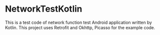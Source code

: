 # NetworkTestKotlin
This is a test code of network function test Android application written by Kotlin.
This project uses Retrofit and Okhttp, Picasso for the example code.
